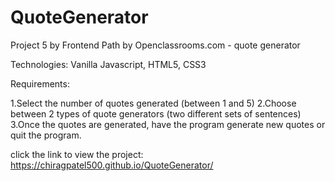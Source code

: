 # QuoteGenerator
Project 5 by Frontend Path by Openclassrooms.com - quote generator

Technologies: Vanilla Javascript, HTML5, CSS3

Requirements:

1.Select the number of quotes generated (between 1 and 5)
2.Choose between 2 types of quote generators (two different sets of sentences)
3.Once the quotes are generated, have the program generate new quotes or quit the program.

click the link to view the project: https://chiragpatel500.github.io/QuoteGenerator/
